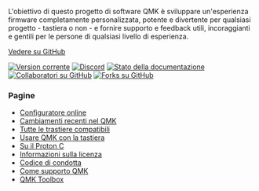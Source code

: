 L'obiettivo di questo progetto di software QMK è sviluppare un'esperienza firmware completamente personalizzata, potente e divertente per qualsiasi progetto - tastiera o non - e fornire supporto e feedback utili, incoraggianti e gentili per le persone di qualsiasi livello di esperienza.

[Vedere su <i class="fa fa-github" aria-hidden="true"></i> GitHub](https://github.com/qmk/qmk_firmware)

[![Version corrente](https://img.shields.io/github/tag/qmk/qmk_firmware.svg)](https://github.com/qmk/qmk_firmware/tags)
[![Discord](https://img.shields.io/discord/440868230475677696.svg)](https://discord.gg/Uq7gcHh)
[![Stato della documentazione](https://img.shields.io/badge/docs-ready-orange.svg)](https://docs.qmk.fm)
[![Collaboratori su GitHub](https://img.shields.io/github/contributors/qmk/qmk_firmware.svg)](https://github.com/qmk/qmk_firmware/pulse/monthly)
[![Forks su GitHub](https://img.shields.io/github/forks/qmk/qmk_firmware.svg?style=social&label=Fork)](https://github.com/qmk/qmk_firmware/)

### Pagine

* [Configuratore online](https://config.qmk.fm)
* [Cambiamenti recenti nel QMK](/it/changes/)
* [Tutte le trastiere compatibili](/keyboards/)
* [Usare QMK con la tastiera](/it/powered/)
* [Su il Proton C](/it/proton-c/)
* [Informazioni sulla licenza](/it/license/)
* [Codice di condotta](/it/coc/)
* [Come supporto QMK](/it/support/)
* [QMK Toolbox](https://github.com/qmk/qmk_toolbox)
